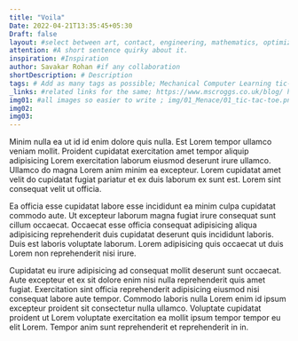 ```yaml
---
title: "Voila"
Date: 2022-04-21T13:35:45+05:30
Draft: false
layout: #select between art, contact, engineering, mathematics, optimization, sports
attention: #A short sentence quirky about it.
inspiration: #Inspiration
author: Savakar Rohan #if any collaboration
shortDescription: # Description
tags: # Add as many tags as possible; Mechanical Computer Learning tic-tac-toe noughts&crosses Donald Mitchie noughts&crosses
_links: #related links for the same; https://www.mscroggs.co.uk/blog/ https://people.csail.mit.edu/brooks/idocs/matchbox.pdf http://cs.williams.edu/~freund/cs136-073/GardnerHexapawn.pdf
img01: #all images so easier to write ; img/01_Menace/01_tic-tac-toe.png
img02:
img03:
---
```


Minim nulla ea ut id id enim dolore quis nulla. Est Lorem tempor ullamco veniam mollit. Proident cupidatat exercitation amet tempor aliquip adipisicing Lorem exercitation laborum eiusmod deserunt irure ullamco. Ullamco do magna Lorem anim minim ea excepteur. Lorem cupidatat amet velit do cupidatat fugiat pariatur et ex duis laborum ex sunt est. Lorem sint consequat velit ut officia.

Ea officia esse cupidatat labore esse incididunt ea minim culpa cupidatat commodo aute. Ut excepteur laborum magna fugiat irure consequat sunt cillum occaecat. Occaecat esse officia consequat adipisicing aliqua adipisicing reprehenderit duis cupidatat deserunt quis incididunt laboris. Duis est laboris voluptate laborum. Lorem adipisicing quis occaecat ut duis Lorem non reprehenderit nisi irure.

Cupidatat eu irure adipisicing ad consequat mollit deserunt sunt occaecat. Aute excepteur et ex sit dolore enim nisi nulla reprehenderit quis amet fugiat. Exercitation sint officia reprehenderit adipisicing eiusmod nisi consequat labore aute tempor. Commodo laboris nulla Lorem enim id ipsum excepteur proident sit consectetur nulla ullamco. Voluptate cupidatat proident ut Lorem voluptate exercitation ea mollit ipsum tempor tempor eu elit Lorem. Tempor anim sunt reprehenderit et reprehenderit in in.
